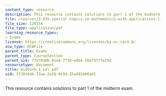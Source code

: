 ```yaml
---
content_type: resource
description: This resource contains solutions to part 1 of the midterm exam.
file: /courses/2-035-special-topics-in-mathematics-with-applications-linear-algebra-and-the-calculus-of-variations-spring-2007/372034a672aa2e280e3d2ba482406ab5_midterm_1_sol.pdf
file_size: 126534
file_type: application/pdf
learning_resource_types:
- Exams
license: https://creativecommons.org/licenses/by-nc-sa/4.0/
ocw_type: OCWFile
parent_title: Exams
parent_type: CourseSection
parent_uid: 7fe7448b-91a0-7738-ed64-38a79fffe29d
resourcetype: Document
title: midterm_1_sol.pdf
uid: 372034a6-72aa-2e28-0e3d-2ba482406ab5
---
```

This resource contains solutions to part 1 of the midterm exam.